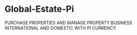 # Global-Estate-Pi
PURCHASE PROPERTIES AND MANAGE PROPERTY BUSINESS INTERNATIONAL AND DOMESTIC WITH PI CURRENCY.
